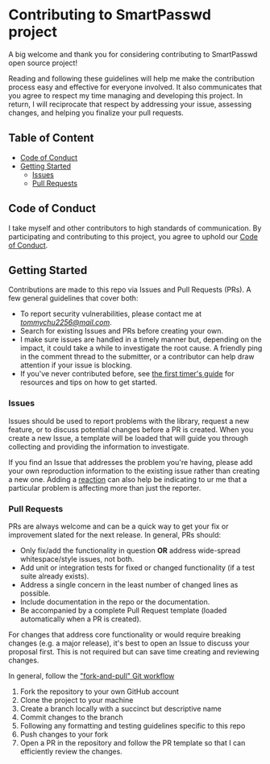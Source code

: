 # Contributing to SmartPasswd project

A big welcome and thank you for considering contributing to SmartPasswd open source project!

Reading and following these guidelines will help me make the contribution process easy and effective for everyone
involved. It also communicates that you agree to respect my time managing and developing this project. In return, I will
reciprocate that respect by addressing your issue, assessing changes, and helping you finalize your pull requests.

## Table of Content

* [Code of Conduct](#code-of-conduct)
* [Getting Started](#getting-started)
	* [Issues](#issues)
	* [Pull Requests](#pull-requests)

## Code of Conduct

I take myself and other contributors to high standards of communication. By participating and contributing to this
project, you agree to uphold
our [Code of Conduct](https://github.com/chutommy/smart-passwd/blob/master/CODE_OF_CONDUCT.md).

## Getting Started

Contributions are made to this repo via Issues and Pull Requests (PRs). A few general guidelines that cover both:

- To report security vulnerabilities, please contact me at *tommychu2256@mail.com*.
- Search for existing Issues and PRs before creating your own.
- I make sure issues are handled in a timely manner but, depending on the impact, it could take a while to investigate
  the root cause. A friendly ping in the comment thread to the submitter, or a contributor can help draw attention if
  your issue is blocking.
- If you've never contributed before, see [the first timer's guide](https://www.firsttimersonly.com/) for resources and
  tips on how to get started.

### Issues

Issues should be used to report problems with the library, request a new feature, or to discuss potential changes before
a PR is created. When you create a new Issue, a template will be loaded that will guide you through collecting and
providing the information to investigate.

If you find an Issue that addresses the problem you're having, please add your own reproduction information to the
existing issue rather than creating a new one. Adding
a [reaction](https://github.blog/2016-03-10-add-reactions-to-pull-requests-issues-and-comments/) can also help be
indicating to ur me that a particular problem is affecting more than just the reporter.

### Pull Requests

PRs are always welcome and can be a quick way to get your fix or improvement slated for the next release. In general,
PRs should:

- Only fix/add the functionality in question **OR** address wide-spread whitespace/style issues, not both.
- Add unit or integration tests for fixed or changed functionality (if a test suite already exists).
- Address a single concern in the least number of changed lines as possible.
- Include documentation in the repo or the documentation.
- Be accompanied by a complete Pull Request template (loaded automatically when a PR is created).

For changes that address core functionality or would require breaking changes (e.g. a major release), it's best to open
an Issue to discuss your proposal first. This is not required but can save time creating and reviewing changes.

In general, follow the ["fork-and-pull" Git workflow](https://github.com/susam/gitpr)

1. Fork the repository to your own GitHub account
2. Clone the project to your machine
3. Create a branch locally with a succinct but descriptive name
4. Commit changes to the branch
5. Following any formatting and testing guidelines specific to this repo
6. Push changes to your fork
7. Open a PR in the repository and follow the PR template so that I can efficiently review the changes.